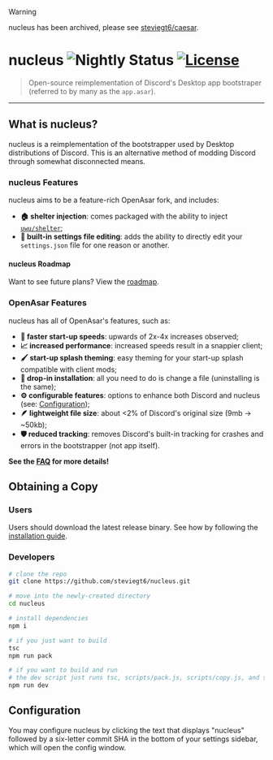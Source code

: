 > [!WARNING]
> nucleus has been archived, please see [steviegt6/caesar](https://github.com/steviegt6/caesar).

# nucleus ![Nightly Status](https://github.com/steviegt6/nucleus/actions/workflows/nightly.yml/badge.svg) [![License](https://img.shields.io/badge/License-MIT-blue.svg)](https://choosealicense.com/licenses/mit/l)

> Open-source reimplementation of Discord's Desktop app bootstraper (referred to by many as the `app.asar`).

---

## What is nucleus?

nucleus is a reimplementation of the bootstrapper used by Desktop distributions of Discord. This is an alternative method of modding Discord through somewhat disconnected means.

### nucleus Features

nucleus aims to be a feature-rich OpenAsar fork, and includes:

-   **:house: shelter injection**: comes packaged with the ability to inject [`uwu/shelter`](https://github.com/uwu/shelter);
-   **:memo: built-in settings file editing**: adds the ability to directly edit your `settings.json` file for one reason or another.

#### nucleus Roadmap

Want to see future plans? View the [roadmap](ROADMAP.md).

### OpenAsar Features

nucleus has all of OpenAsar's features, such as:

-   **:rocket: faster start-up speeds**: upwards of 2x-4x increases observed;
-   **:chart_with_upwards_trend: increased performance**: increased speeds result in a snappier client;
-   **:paintbrush: start-up splash theming**: easy theming for your start-up splash compatible with client mods;
-   **:electric_plug: drop-in installation**: all you need to do is change a file (uninstalling is the same);
-   **:gear: configurable features**: options to enhance both Discord and nucleus (see: [Configuration](#configuration));
-   **:feather: lightweight file size**: about <2% of Discord's original size (9mb -> ~50kb);
-   **:shield: reduced tracking**: removes Discord's built-in tracking for crashes and errors in the bootstrapper (not app itself).

**See the [FAQ](FAQ.md) for more details!**

## Obtaining a Copy

### Users

Users should download the latest release binary. See how by following the [installation guide](https://github.com/steviegt6/nucleus/wiki/Install-Guide).

### Developers

```sh
# clone the repo
git clone https://github.com/steviegt6/nucleus.git

# move into the newly-created directory
cd nucleus

# install dependencies
npm i

# if you just want to build
tsc
npm run pack

# if you want to build and run
# the dev script just runs tsc, scripts/pack.js, scripts/copy.js, and scripts/run.js
npm run dev
```

<!-- nucleus, like OpenAsar, also depends on a CDN to retrieve files from (namely, the config). Our fork is hosted at [steviegt6/nucleus-cdn](https://github.com/steviegt6/nucleus-cdn) ([cdn.nucleus.tomat.dev](https://cdn.nucleus.tomat.dev)). Depending on what you are developing or testing, you may need to host your own CDN locally and change `./src/utils/win.js` appropriately. -->

## Configuration

You may configure nucleus by clicking the text that displays "nucleus" followed by a six-letter commit SHA in the bottom of your settings sidebar, which will open the config window.
